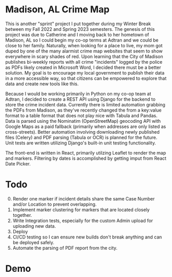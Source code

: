 # Madison, AL Crime Map
This is another "sprint" project I put together during my Winter Break between my Fall 2022 and Spring 2023 semesters. The genesis of this project was due to Catherine and I moving back to her hometown of Madison, AL so I could begin my co-op terms at Adtran and we could be close to her family. Naturally, when looking for a place to live, my mom got duped by one of the many alarmist crime map websites that seem to show everywhere in scary shades of red. Upon learning that the City of Madison publishes bi-weekly reports with all crime "incidents" logged by the police as PDFs likely created in Microsoft Word, I decided there must be a better solution. My goal is to encourage my local government to publish their data in a more accessible way, so that citizens can be empowered to explore that data and create new tools like this.

Because I would be working primarily in Python on my co-op team at Adtran, I decided to create a REST API using Django for the backend to store the crime incident data. Currently there is limited automation grabbing the PDFs from Madison, as they've recently changed the from a key:value format to a table format that does not play nice with Tabula and Pandas. Data is parsed using the Nominatim (OpenStreetMap) geocoding API with Google Maps as a paid fallback (primarily when addresses are only listed as cross-streets). Better automation involving downloading newly published files (Celery) and PDF parsing (Tabula or OCR) is planned for the future. Unit tests are written utilizing Django's built-in unit testing functionality.

The front-end is written in React, primarily utilzing Leaflet to render the map and markers. Filtering by dates is accomplished by getting imput from React Date Picker.

# Todo
0. Render one marker if incident details share the same Case Number and/or Location to prevent overlapping.
1. Implement marker clustering for markers that are located closely together.
2. Write Integration tests, especially for the custom Admin upload for uploading new data.
3. Deploy
4. CI/CD testing so I can ensure new builds don't break anything and can be deployed safely.
5. Automate the parsing of PDF report from the city.

# Demo
![]()
